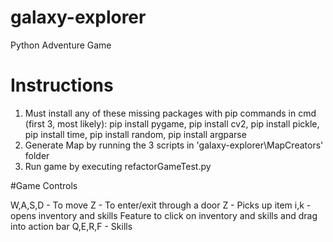 # galaxy-explorer
Python Adventure Game

# Instructions

1. Must install any of these  missing packages with pip commands in cmd (first 3, most likely):
pip install pygame, 
pip install cv2, 
pip install pickle, 
pip install time, 
pip install random, 
pip install argparse
2. Generate Map by running the 3 scripts in 'galaxy-explorer\MapCreators' folder
3. Run game by executing refactorGameTest.py

#Game Controls

W,A,S,D - To move
Z - To enter/exit through a door
Z - Picks up item
i,k - opens inventory and skills
Feature to click on inventory and skills and drag into action bar
Q,E,R,F - Skills
